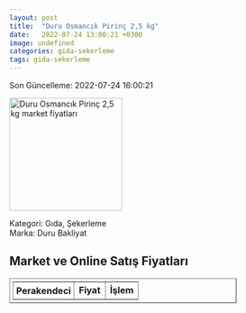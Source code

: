 ```yaml
---
layout: post
title:  "Duru Osmancık Pirinç 2,5 kg"
date:   2022-07-24 13:00:21 +0300
image: undefined
categories: gida-sekerleme
tags: gida-sekerleme
---
```


Son Güncelleme: 2022-07-24 16:00:21

<img src="undefined" width="200" alt="Duru Osmancık Pirinç 2,5 kg market fiyatları" />

Kategori: Gıda, Şekerleme
<br />
Marka: Duru Bakliyat

<h2>Market ve Online Satış Fiyatları</h2>

<table border="1" style="padding: 5px;width:80%;">
  <tr>
    <td style="padding: 5px;"><strong>Perakendeci</strong></td>
    <td><strong>Fiyat</strong></td>
    <td><strong>İşlem</strong></td>
  </tr>
  
</table>

